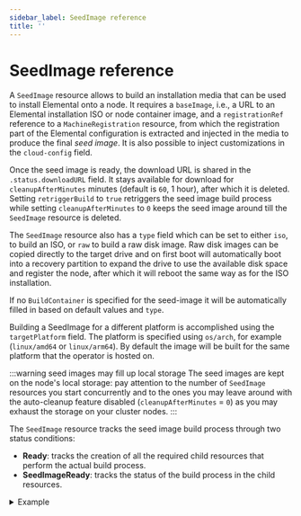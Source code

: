 ```yaml
---
sidebar_label: SeedImage reference
title: ''
---
```


<head>
  <link rel="canonical" href="https://elemental.docs.rancher.com/seedimage-reference"/>
</head>

# SeedImage reference

A `SeedImage` resource allows to build an installation media that can be used to install Elemental onto a node.
It requires a `baseImage`, i.e., a URL to an Elemental installation ISO or node container image, and a `registrationRef` reference to a `MachineRegistration` resource, from which the registration part of the Elemental configuration is extracted and injected in the media to produce the final *seed image*.
It is also possible to inject customizations in the `cloud-config` field.

Once the seed image is ready, the download URL is shared in the `.status.downloadURL` field.
It stays available for download for `cleanupAfterMinutes` minutes (default is `60`, 1 hour), after which it is deleted.
Setting `retriggerBuild` to `true` retriggers the seed image build process while setting `cleanupAfterMinutes` to `0` keeps the seed image around till the `SeedImage` resource is deleted.

The `SeedImage` resource also has a `type` field which can be set to either `iso`, to build an ISO, or `raw` to build a raw disk image. Raw disk images can be copied directly to the target drive and on first boot will automatically boot into a recovery partition to expand the drive to use the available disk space and register the node, after which it will reboot the same way as for the ISO installation.

If no `BuildContainer` is specified for the seed-image it will be automatically filled in based on default values and `type`.

Building a SeedImage for a different platform is accomplished using the `targetPlatform` field. The platform is specified using `os/arch`, for example (`linux/amd64` or `linux/arm64`). By default the image will be built for the same platform that the operator is hosted on.

:::warning seed images may fill up local storage
The seed images are kept on the node's local storage: pay attention to the number of `SeedImage` resources you start concurrently and to the ones you may leave around with the auto-cleanup feature disabled (`cleanupAfterMinutes` = `0`) as you may exhaust the storage on your cluster nodes.
:::

The `SeedImage` resource tracks the seed image build process through two status conditions:
- **Ready**: tracks the creation of all the required child resources that perform the actual build process.
- **SeedImageReady**: tracks the status of the build process in the child resources.


<details>
  <summary>Example</summary>

  ```yaml showLineNumbers
  apiVersion: elemental.cattle.io/v1beta1
  kind: SeedImage
  metadata:
    name: ...
    namespace: ...
  spec:
    type: ...
    baseImage: ...
    targetPlatform: ...
    buildContainer:
      name: ...
      image: ...
      command: [...]
      args: [...]
      imagePullPolicy: ...
    cloud-config: ...
    registrationRef:
      name: ...
      namespace: ...
    cleanupAfterMinutes: ...
    retriggerBuild: ...
  ```
</details>


